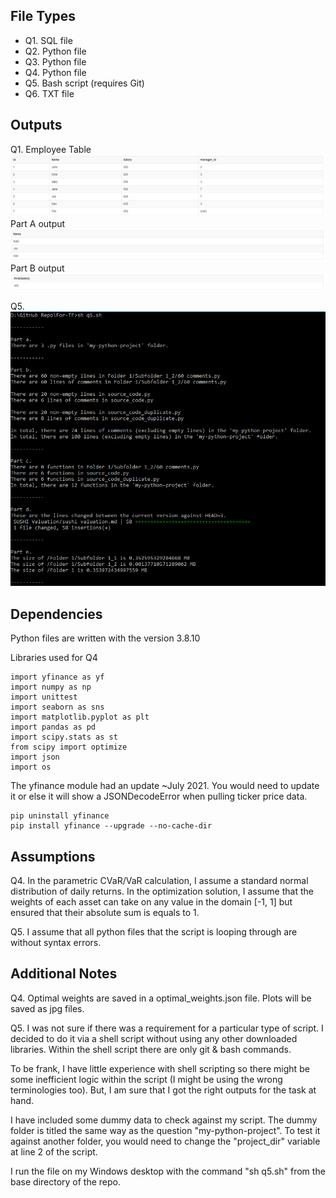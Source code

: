 ## File Types 

* Q1. SQL file
* Q2. Python file 
* Q3. Python file
* Q4. Python file 
* Q5. Bash script (requires Git)
* Q6. TXT file

## Outputs
Q1.
Employee Table
![q1_employee_table](https://github.com/JohnathanTan/For-TF/blob/main/q1_employee_table.PNG)
Part A output
![q1_part_a](https://github.com/JohnathanTan/For-TF/blob/main/q1_part_a.PNG)
Part B output
![q1_part_b](https://github.com/JohnathanTan/For-TF/blob/main/q1_part_b.PNG)

Q5. ![script output](https://github.com/JohnathanTan/For-TF/blob/main/q5%20output.PNG)

## Dependencies 

Python files are written with the version 3.8.10

Libraries used for Q4
```
import yfinance as yf
import numpy as np
import unittest
import seaborn as sns
import matplotlib.pyplot as plt
import pandas as pd
import scipy.stats as st
from scipy import optimize
import json
import os
```

The yfinance module had an update ~July 2021. You would need to update it or else it will show a JSONDecodeError when pulling ticker price data.
```
pip uninstall yfinance
pip install yfinance --upgrade --no-cache-dir
```

## Assumptions

Q4. 
In the parametric CVaR/VaR calculation, I assume a standard normal distribution of daily returns.
In the optimization solution, I assume that the weights of each asset can take on any value in the domain [-1, 1] but ensured that their absolute sum is equals to 1.

Q5. 
I assume that all python files that the script is looping through are without syntax errors.

## Additional Notes

Q4.
Optimal weights are saved in a optimal_weights.json file.
Plots will be saved as jpg files.

Q5. 
I was not sure if there was a requirement for a particular type of script. I decided to do it via a shell script without using any other downloaded libraries. Within the shell script there are only git & bash commands. 

To be frank, I have little experience with shell scripting so there might be some inefficient logic within the script (I might be using the wrong terminologies too). But, I am sure that I got the right outputs for the task at hand.

I have included some dummy data to check against my script. The dummy folder is titled the same way as the question "my-python-project". To test it against another folder, you would need to change the "project_dir" variable at line 2 of the script.

I run the file on my Windows desktop with the command "sh q5.sh" from the base directory of the repo.
